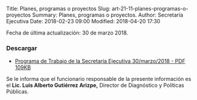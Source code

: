 Title: Planes, programas o proyectos
Slug: art-21-11-planes-programas-o-proyectos
Summary: Planes, programas o proyectos.
Author: Secretaría Ejecutiva
Date: 2018-02-23 09:00
Modified: 2018-04-20 17:30


Fecha de última actualización: 30 de marzo 2018.

### Descargar

* [Programa de Trabajo de la Secretaría Ejecutiva 30/marzo/2018 - PDF 109KB](programa-de-trabajo-de-la-secretaria-ejecutiva-2018-03-30.pdf)

Se le informa que el funcionario responsable de la presente información
es el **Lic. Luis Alberto Gutiérrez Arizpe,** Director de Diagnóstico y
Políticas Públicas.
